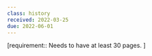 ```yaml
---
class: history
received: 2022-03-25
due: 2022-06-01
---
```


[requirement:: Needs to have at least 30 pages. ]
